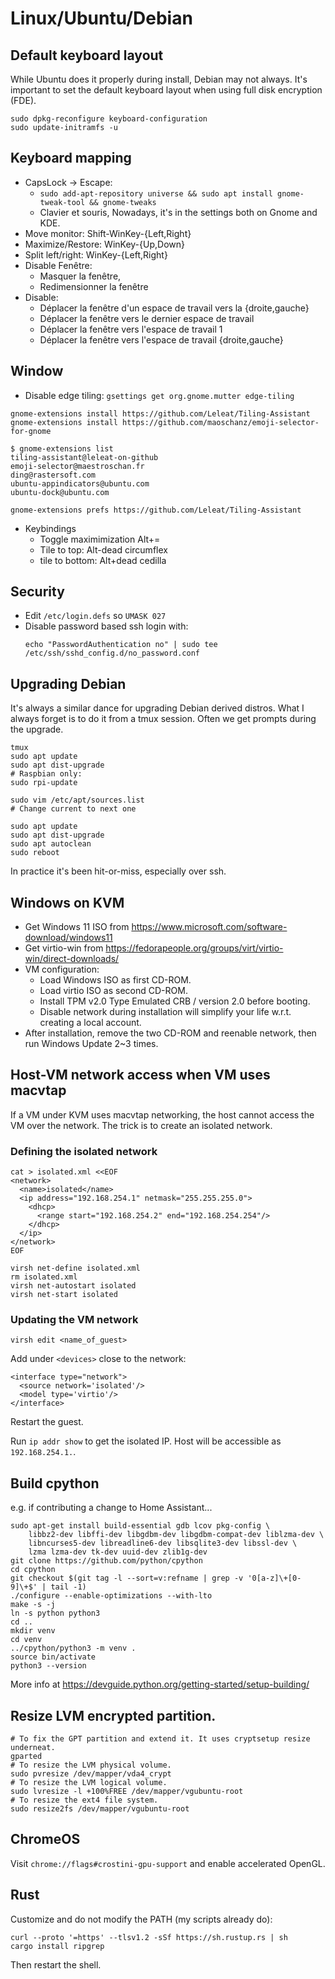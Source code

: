 # Linux/Ubuntu/Debian


## Default keyboard layout

While Ubuntu does it properly during install, Debian may not always. It's
important to set the default keyboard layout when using full disk encryption
(FDE).

```
sudo dpkg-reconfigure keyboard-configuration
sudo update-initramfs -u
```


## Keyboard mapping

- CapsLock -> Escape:
    - `sudo add-apt-repository universe && sudo apt install gnome-tweak-tool && gnome-tweaks`
    - Clavier et souris, Nowadays, it's in the settings both on Gnome and KDE.
- Move monitor: Shift-WinKey-{Left,Right}
- Maximize/Restore: WinKey-{Up,Down}
- Split left/right: WinKey-{Left,Right}
- Disable Fenêtre:
    - Masquer la fenêtre,
    - Redimensionner la fenêtre
- Disable:
    - Déplacer la fenêtre d'un espace de travail vers la {droite,gauche}
    - Déplacer la fenêtre vers le dernier espace de travail
    - Déplacer la fenêtre vers l'espace de travail 1
    - Déplacer la fenêtre vers l'espace de travail {droite,gauche}


## Window

- Disable edge tiling: `gsettings get org.gnome.mutter edge-tiling`
```
gnome-extensions install https://github.com/Leleat/Tiling-Assistant
gnome-extensions install https://github.com/maoschanz/emoji-selector-for-gnome

$ gnome-extensions list
tiling-assistant@leleat-on-github
emoji-selector@maestroschan.fr
ding@rastersoft.com
ubuntu-appindicators@ubuntu.com
ubuntu-dock@ubuntu.com
```

`gnome-extensions prefs https://github.com/Leleat/Tiling-Assistant`

- Keybindings
    - Toggle maximimization Alt+=
    - Tile to top: Alt-dead circumflex
    - tile to bottom: Alt+dead cedilla

## Security

- Edit `/etc/login.defs` so `UMASK 027`
- Disable password based ssh login with:
  ```
  echo "PasswordAuthentication no" | sudo tee /etc/ssh/sshd_config.d/no_password.conf
  ```


## Upgrading Debian

It's always a similar dance for upgrading Debian derived distros. What I always
forget is to do it from a tmux session. Often we get prompts during the upgrade.

```
tmux
sudo apt update
sudo apt dist-upgrade
# Raspbian only:
sudo rpi-update

sudo vim /etc/apt/sources.list
# Change current to next one

sudo apt update
sudo apt dist-upgrade
sudo apt autoclean
sudo reboot
```

In practice it's been hit-or-miss, especially over ssh.


## Windows on KVM

- Get Windows 11 ISO from
  https://www.microsoft.com/software-download/windows11
- Get virtio-win from
  https://fedorapeople.org/groups/virt/virtio-win/direct-downloads/
- VM configuration:
  - Load Windows ISO as first CD-ROM.
  - Load virtio ISO as second CD-ROM.
  - Install TPM v2.0 Type Emulated CRB / version 2.0 before booting.
  - Disable network during installation will simplify your life w.r.t. creating a
    local account.
- After installation, remove the two CD-ROM and reenable network, then run Windows
  Update 2~3 times.


## Host-VM network access when VM uses macvtap

If a VM under KVM uses macvtap networking, the host cannot access the VM over
the network. The trick is to create an isolated network.

### Defining the isolated network

```
cat > isolated.xml <<EOF
<network>
  <name>isolated</name>
  <ip address="192.168.254.1" netmask="255.255.255.0">
    <dhcp>
      <range start="192.168.254.2" end="192.168.254.254"/>
    </dhcp>
  </ip>
</network>
EOF

virsh net-define isolated.xml
rm isolated.xml
virsh net-autostart isolated
virsh net-start isolated
```

### Updating the VM network

```
virsh edit <name_of_guest>
```

Add under `<devices>` close to the network:

```
<interface type="network">
  <source network='isolated'/>
  <model type='virtio'/>
</interface>
```

Restart the guest.

Run `ip addr show` to get the isolated IP. Host will be accessible as
`192.168.254.1.`.


## Build cpython

e.g. if contributing a change to Home Assistant...

```
sudo apt-get install build-essential gdb lcov pkg-config \
    libbz2-dev libffi-dev libgdbm-dev libgdbm-compat-dev liblzma-dev \
    libncurses5-dev libreadline6-dev libsqlite3-dev libssl-dev \
    lzma lzma-dev tk-dev uuid-dev zlib1g-dev
git clone https://github.com/python/cpython
cd cpython
git checkout $(git tag -l --sort=v:refname | grep -v '0[a-z]\+[0-9]\+$' | tail -1)
./configure --enable-optimizations --with-lto
make -s -j
ln -s python python3
cd ..
mkdir venv
cd venv
../cpython/python3 -m venv .
source bin/activate
python3 --version
```

More info at https://devguide.python.org/getting-started/setup-building/

## Resize LVM encrypted partition.

```
# To fix the GPT partition and extend it. It uses cryptsetup resize underneat.
gparted
# To resize the LVM physical volume.
sudo pvresize /dev/mapper/vda4_crypt
# To resize the LVM logical volume.
sudo lvresize -l +100%FREE /dev/mapper/vgubuntu-root
# To resize the ext4 file system.
sudo resize2fs /dev/mapper/vgubuntu-root
```

## ChromeOS

Visit `chrome://flags#crostini-gpu-support` and enable accelerated OpenGL.


## Rust

Customize and do not modify the PATH (my scripts already do):

```
curl --proto '=https' --tlsv1.2 -sSf https://sh.rustup.rs | sh
cargo install ripgrep
```

Then restart the shell.
